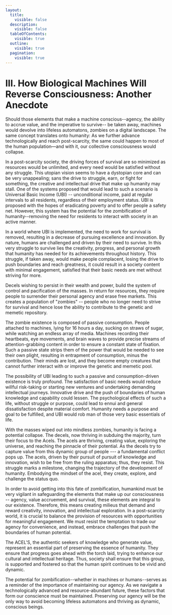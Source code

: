 ```yaml
---
layout:
  title:
    visible: false
  description:
    visible: false
  tableOfContents:
    visible: true
  outline:
    visible: true
  pagination:
    visible: true
---
```


# III. How Biological Machines Will Reverse Consciousness: Another Anecdote

Should those elements that make a machine conscious--agency, the ability to accrue value, and the imperative to survive-- be taken away, machines would devolve into lifeless automatons, zombies on a digital landscape. The same concept translates onto humanity: As we further advance technologically and reach post-scarcity, the same could happen to most of the human population—and with it, our collective consciousness would collapse.&#x20;

In a post-scarcity society, the driving forces of survival are so minimized as resources would be unlimited, and every need would be satisfied without any struggle. This utopian vision seems to have a dystopian core and can be very unappealing; sans the drive to struggle, earn, or fight for something, the creative and intellectual drive that make up humanity may stall. One of the systems proposed that would lead to such a scenario is Universal Basic Income (UBI) -- unconditional income, paid at regular intervals to all residents, regardless of their employment status. UBI is proposed with the hopes of eradicating poverty and to offer people a safety net. However, this system has the potential for the zombification of humanity--removing the need for residents to interact with society in an active manner.&#x20;

In a world where UBI is implemented, the need to work for survival is removed, resulting in a decrease of pursuing excellence and innovation. By nature, humans are challenged and driven by their need to survive. In this very struggle to survive lies the creativity, progress, and personal growth that humanity has needed for its achievements throughout history. This struggle, if taken away, would make people complacent, losing the drive to push boundaries and reach greatness, it could result in a society content with minimal engagement, satisfied that their basic needs are met without striving for more. &#x20;

Decels wishing to persist in their wealth and power, build the system of control and pacification of the masses. In return for resources, they require people to surrender their personal agency and erase free markets. This creates a population of "zombies" -- people who no longer need to strive for survival and hence lose the ability to contribute to the genetic and memetic repository.&#x20;

The zombie existence is composed of passive consumption. People attached to machines, lying for 16 hours a day, sucking on straws of sugar, while watching an endless array of media. Machines recording their heartbeats, eye movements, and brain waves to provide precise streams of attention-grabbing content in order to ensure a constant state of fixation. Such a passive state strips them of the power that would be needed to see their own plight, resulting in entrapment of consumption, minus the contribution. Their minds are lost, and they become empty creatures that cannot further interact with or improve the genetic and memetic pool.&#x20;

The possibility of UBI leading to such a passive and consumption-driven existence is truly profound. The satisfaction of basic needs would reduce willful risk-taking or starting new ventures and undertaking demanding intellectual journeys. Innovative drive and the push of boundaries of human knowledge and capability could lessen. The psychological effects of such a life, without struggle or purpose, could lead to ennui and general dissatisfaction despite material comfort. Humanity needs a purpose and goal to be fulfilled, and UBI would rob man of those very basic essentials of life.&#x20;

With the masses wiped out into mindless zombies, humanity is facing a potential collapse. The decels, now thriving in subduing the majority, turn their focus to the Acels. The acels are thriving, creating value, exploring the universe, and reaching the pinnacle of their potential. As the decels try to capture value from this dynamic group of people --- a fundamental conflict pops up. The acels, driven by their pursuit of pursuit of knowledge and innovation, wish to be free from the ruling apparatus; thus, they resist. This struggle marks a milestone, changing the trajectory of the development of humanity. Embodying the mindset of the acel, they create, explore, and challenge the status quo.

In order to avoid getting into this fate of zombification, humankind must be very vigilant in safeguarding the elements that make up our consciousness -- agency, value accruement, and survival, these elements are integral to our existence. Therefore, this means creating milieus that demand and reward creativity, innovation, and intellectual exploration. In a post-scarcity world, it is crucial to balance the provision of resources with opportunities for meaningful engagement. We must resist the temptation to trade our agency for convenience, and instead, embrace challenges that push the boundaries of human potential.&#x20;

The ACEL'S, the authentic seekers of knowledge who generate value, represent an essential part of preserving the essence of humanity. They ensure that progress goes ahead with the torch laid, trying to enhance our cultural and intellectual heritage. Thus, society shall ensure that this group, is supported and fostered so that the human spirit continues to be vivid and dynamic.

The potential for zombification--whether in machines or humans--serves as a reminder of the importance of maintaining our agency. As we navigate a technologically advanced and resource-abundant future, these factors that form our conscience must be maintained. Preserving our agency will be the only way to avoid becoming lifeless automatons and thriving as dynamic, conscious beings.&#x20;

